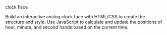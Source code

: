 clock Face

Build an interactive analog clock face with HTML/CSS to create the structure and style. Use JavaScript to calculate and update the positions of
hour, minute, and second hands based on the current time.
